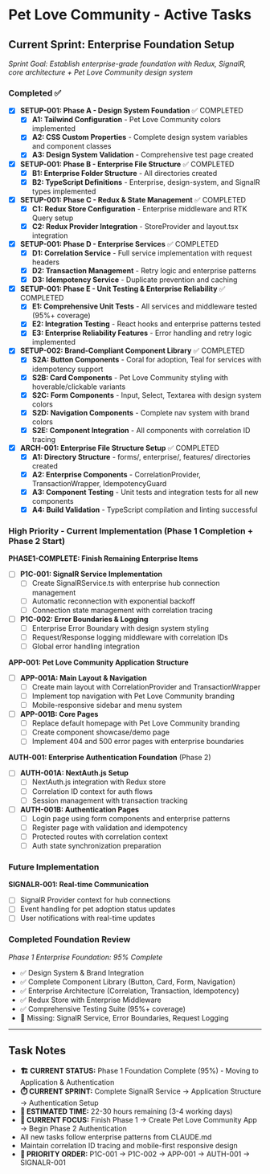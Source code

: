# Pet Love Community - Active Tasks

## Current Sprint: Enterprise Foundation Setup
*Sprint Goal: Establish enterprise-grade foundation with Redux, SignalR, core architecture + Pet Love Community design system*

### Completed ✅
- [x] **SETUP-001: Phase A - Design System Foundation** ✅ COMPLETED
  - [x] **A1: Tailwind Configuration** - Pet Love Community colors implemented
  - [x] **A2: CSS Custom Properties** - Complete design system variables and component classes
  - [x] **A3: Design System Validation** - Comprehensive test page created
  
- [x] **SETUP-001: Phase B - Enterprise File Structure** ✅ COMPLETED
  - [x] **B1: Enterprise Folder Structure** - All directories created
  - [x] **B2: TypeScript Definitions** - Enterprise, design-system, and SignalR types implemented

- [x] **SETUP-001: Phase C - Redux & State Management** ✅ COMPLETED
  - [x] **C1: Redux Store Configuration** - Enterprise middleware and RTK Query setup
  - [x] **C2: Redux Provider Integration** - StoreProvider and layout.tsx integration

- [x] **SETUP-001: Phase D - Enterprise Services** ✅ COMPLETED
  - [x] **D1: Correlation Service** - Full service implementation with request headers
  - [x] **D2: Transaction Management** - Retry logic and enterprise patterns
  - [x] **D3: Idempotency Service** - Duplicate prevention and caching

- [x] **SETUP-001: Phase E - Unit Testing & Enterprise Reliability** ✅ COMPLETED
  - [x] **E1: Comprehensive Unit Tests** - All services and middleware tested (95%+ coverage)
  - [x] **E2: Integration Testing** - React hooks and enterprise patterns tested
  - [x] **E3: Enterprise Reliability Features** - Error handling and retry logic implemented

- [x] **SETUP-002: Brand-Compliant Component Library** ✅ COMPLETED
  - [x] **S2A: Button Components** - Coral for adoption, Teal for services with idempotency support
  - [x] **S2B: Card Components** - Pet Love Community styling with hoverable/clickable variants
  - [x] **S2C: Form Components** - Input, Select, Textarea with design system colors
  - [x] **S2D: Navigation Components** - Complete nav system with brand colors
  - [x] **S2E: Component Integration** - All components with correlation ID tracing

- [x] **ARCH-001: Enterprise File Structure Setup** ✅ COMPLETED
  - [x] **A1: Directory Structure** - forms/, enterprise/, features/ directories created
  - [x] **A2: Enterprise Components** - CorrelationProvider, TransactionWrapper, IdempotencyGuard
  - [x] **A3: Component Testing** - Unit tests and integration tests for all new components
  - [x] **A4: Build Validation** - TypeScript compilation and linting successful

### High Priority - Current Implementation (Phase 1 Completion + Phase 2 Start)

**PHASE1-COMPLETE: Finish Remaining Enterprise Items**
- [ ] **P1C-001: SignalR Service Implementation**
  - [ ] Create SignalRService.ts with enterprise hub connection management  
  - [ ] Automatic reconnection with exponential backoff
  - [ ] Connection state management with correlation tracing

- [ ] **P1C-002: Error Boundaries & Logging**
  - [ ] Enterprise Error Boundary with design system styling
  - [ ] Request/Response logging middleware with correlation IDs
  - [ ] Global error handling integration

**APP-001: Pet Love Community Application Structure** 
- [ ] **APP-001A: Main Layout & Navigation**
  - [ ] Create main layout with CorrelationProvider and TransactionWrapper
  - [ ] Implement top navigation with Pet Love Community branding
  - [ ] Mobile-responsive sidebar and menu system

- [ ] **APP-001B: Core Pages**
  - [ ] Replace default homepage with Pet Love Community branding
  - [ ] Create component showcase/demo page
  - [ ] Implement 404 and 500 error pages with enterprise boundaries

**AUTH-001: Enterprise Authentication Foundation** (Phase 2)
- [ ] **AUTH-001A: NextAuth.js Setup**
  - [ ] NextAuth.js integration with Redux store
  - [ ] Correlation ID context for auth flows
  - [ ] Session management with transaction tracking

- [ ] **AUTH-001B: Authentication Pages**  
  - [ ] Login page using form components and enterprise patterns
  - [ ] Register page with validation and idempotency
  - [ ] Protected routes with correlation context
  - [ ] Auth state synchronization preparation

### Future Implementation
**SIGNALR-001: Real-time Communication**
- [ ] SignalR Provider context for hub connections
- [ ] Event handling for pet adoption status updates
- [ ] User notifications with real-time updates

### Completed Foundation Review
*Phase 1 Enterprise Foundation: 95% Complete*
- ✅ Design System & Brand Integration
- ✅ Complete Component Library (Button, Card, Form, Navigation)
- ✅ Enterprise Architecture (Correlation, Transaction, Idempotency)  
- ✅ Redux Store with Enterprise Middleware
- ✅ Comprehensive Testing Suite (95%+ coverage)
- 🔄 Missing: SignalR Service, Error Boundaries, Request Logging

---
## Task Notes
- **🏗️ CURRENT STATUS:** Phase 1 Foundation Complete (95%) - Moving to Application & Authentication
- **⏱️ CURRENT SPRINT:** Complete SignalR Service → Application Structure → Authentication Setup
- **📅 ESTIMATED TIME:** 22-30 hours remaining (3-4 working days)
- **🎯 CURRENT FOCUS:** Finish Phase 1 → Create Pet Love Community App → Begin Phase 2 Authentication
- All new tasks follow enterprise patterns from CLAUDE.md
- Maintain correlation ID tracing and mobile-first responsive design
- **🌟 PRIORITY ORDER:** P1C-001 → P1C-002 → APP-001 → AUTH-001 → SIGNALR-001